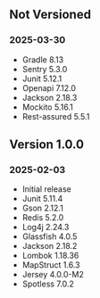 ## Not Versioned
### 2025-03-30
- Gradle 8.13
- Sentry 5.3.0
- Junit 5.12.1
- Openapi 7.12.0
- Jackson 2.18.3
- Mockito 5.16.1
- Rest-assured 5.5.1

## Version 1.0.0
### 2025-02-03
- Initial release
- Junit 5.11.4
- Gson 2.12.1
- Redis 5.2.0
- Log4j 2.24.3
- Glassfish 4.0.5
- Jackson 2.18.2
- Lombok 1.18.36
- MapStruct 1.6.3
- Jersey 4.0.0-M2
- Spotless 7.0.2